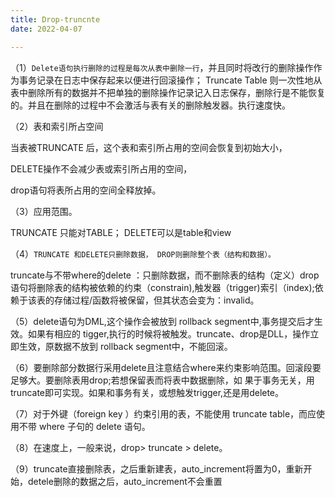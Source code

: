```yaml
---
title: Drop-truncnte
date: 2022-04-07

---
```


（1）`Delete语句执行删除的过程是每次从表中删除一行`，并且同时将改行的删除操作作为事务记录在日志中保存起来以便进行回滚操作；
Truncate Table 则一次性地从表中删除所有的数据并不把单独的删除操作记录记入日志保存，删除行是不能恢复的。并且在删除的过程中不会激活与表有关的删除触发器。执行速度快。

（2）表和索引所占空间

当表被TRUNCATE 后，这个表和索引所占用的空间会恢复到初始大小，

DELETE操作不会减少表或索引所占用的空间，

drop语句将表所占用的空间全释放掉。

（3）应用范围。

TRUNCATE 只能对TABLE；   DELETE可以是table和view

（4）`TRUNCATE 和DELETE只删除数据， DROP则删除整个表（结构和数据）。`

truncate与不带where的delete ：只删除数据，而不删除表的结构（定义）drop语句将删除表的结构被依赖的约束（constrain),触发器（trigger)索引（index);依赖于该表的存储过程/函数将被保留，但其状态会变为：invalid。

（5）delete语句为DML,这个操作会被放到 rollback segment中,事务提交后才生效。如果有相应的 tigger,执行的时候将被触发。truncate、drop是DLL，操作立即生效，原数据不放到 rollback segment中，不能回滚。

（6）要删除部分数据行采用delete且注意结合where来约束影响范围。回滚段要足够大。要删除表用drop;若想保留表而将表中数据删除，如
果于事务无关，用truncate即可实现。如果和事务有关，或想触发trigger,还是用delete。

（7）对于外键（foreign key ）约束引用的表，不能使用 truncate table，而应使用不带 where 子句的 delete 语句。

（8）在速度上，一般来说，drop> truncate > delete。

（9）truncate直接删除表，之后重新建表，auto_increment将置为0，重新开始，detele删除的数据之后，auto_increment不会重置
